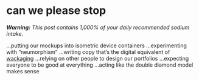 # can we please stop

_**Warning:** This post contains 1,000% of your daily recommended sodium intake._

...putting our mockups into isometric device containers
...experimenting with “neumorphism”
...writing copy that’s the digital equivalent of [wackaging][wack]
...relying on other people to design our portfolios
...expecting everyone to be good at everything
...acting like the double diamond model makes sense

[wack]: https://www.ediblegeography.com/the-rise-of-wackaging/
